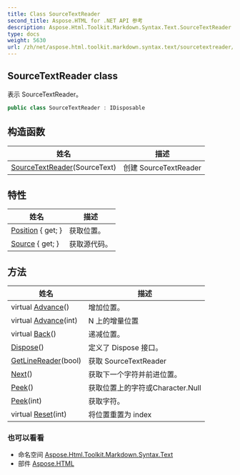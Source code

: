 ```yaml
---
title: Class SourceTextReader
second_title: Aspose.HTML for .NET API 参考
description: Aspose.Html.Toolkit.Markdown.Syntax.Text.SourceTextReader 班级. 表示 SourceTextReader
type: docs
weight: 5630
url: /zh/net/aspose.html.toolkit.markdown.syntax.text/sourcetextreader/
---
```

## SourceTextReader class

表示 SourceTextReader。

```csharp
public class SourceTextReader : IDisposable
```

## 构造函数

| 姓名 | 描述 |
| --- | --- |
| [SourceTextReader](sourcetextreader/)(SourceText) | 创建 SourceTextReader |

## 特性

| 姓名 | 描述 |
| --- | --- |
| [Position](../../aspose.html.toolkit.markdown.syntax.text/sourcetextreader/position/) { get; } | 获取位置。 |
| [Source](../../aspose.html.toolkit.markdown.syntax.text/sourcetextreader/source/) { get; } | 获取源代码。 |

## 方法

| 姓名 | 描述 |
| --- | --- |
| virtual [Advance](../../aspose.html.toolkit.markdown.syntax.text/sourcetextreader/advance/#advance)() | 增加位置。 |
| virtual [Advance](../../aspose.html.toolkit.markdown.syntax.text/sourcetextreader/advance/#advance_1)(int) | N 上的增量位置 |
| virtual [Back](../../aspose.html.toolkit.markdown.syntax.text/sourcetextreader/back/)() | 递减位置。 |
| [Dispose](../../aspose.html.toolkit.markdown.syntax.text/sourcetextreader/dispose/)() | 定义了 Dispose 接口。 |
| [GetLineReader](../../aspose.html.toolkit.markdown.syntax.text/sourcetextreader/getlinereader/)(bool) | 获取 SourceTextReader |
| [Next](../../aspose.html.toolkit.markdown.syntax.text/sourcetextreader/next/)() | 获取下一个字符并前进位置。 |
| [Peek](../../aspose.html.toolkit.markdown.syntax.text/sourcetextreader/peek/#peek)() | 获取位置上的字符或Character.Null |
| [Peek](../../aspose.html.toolkit.markdown.syntax.text/sourcetextreader/peek/#peek_1)(int) | 获取字符。 |
| virtual [Reset](../../aspose.html.toolkit.markdown.syntax.text/sourcetextreader/reset/)(int) | 将位置重置为 index |

### 也可以看看

* 命名空间 [Aspose.Html.Toolkit.Markdown.Syntax.Text](../../aspose.html.toolkit.markdown.syntax.text/)
* 部件 [Aspose.HTML](../../)


